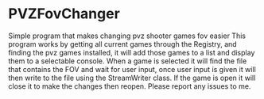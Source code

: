# PVZFovChanger
Simple program that makes changing pvz shooter games fov easier
This program works by getting all current games through the Registry, and finding the pvz games installed, it will add those games to a list and display them to a selectable console. When a game is selected it will find the file that contains the FOV and wait for user input, once user input is given it will then write to the file using the StreamWriter class. If the game is open it will close it to make the changes then reopen. Please report any issues to me.
